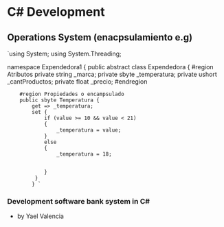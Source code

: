 # C# Development
## Operations System (enacpsulamiento e.g) 


`using System;
using System.Threading;


namespace Expendedora1
{
    public abstract class Expendedora
    {
        #region Atributos
        private string _marca;
        private sbyte _temperatura;
        private ushort _cantProductos;
        private float _precio;
        #endregion

        #region Propiedades o encampsulado
        public sbyte Temperatura { 
            get => _temperatura; 
            set {
                if (value >= 10 && value < 21)
                {
                    _temperatura = value;
                }
                else 
                {
                    _temperatura = 18;
                
                
                }
             }
            } `

### Development software bank system  in C#
- by Yael Valencia


